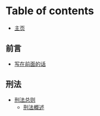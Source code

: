 # Table of contents

* [主页](README.md)

## 前言

* [写在前面的话](qian-yan/xie-zai-qian-mian-de-hua.md)

## 刑法

* [刑法总则](xing-fa/xing-fa-zong-ze/README.md)
  * [刑法概述](xing-fa/xing-fa-zong-ze/xing-fa-gai-shu.md)

